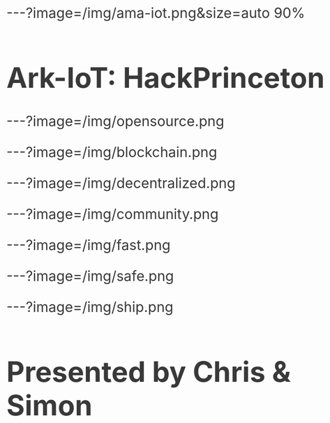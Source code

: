 ---?image=/img/ama-iot.png&size=auto 90%

<html>
<head>
<style>
body {position: absolute; top: 5px; font-size: 32px; color: #393939;}
</style>
</head>
<body>
<h1>Ark-IoT: HackPrinceton</h1>
</body>
</html>

---?image=/img/opensource.png

---?image=/img/blockchain.png

---?image=/img/decentralized.png

---?image=/img/community.png

---?image=/img/fast.png

---?image=/img/safe.png

---?image=/img/ship.png

# Presented by Chris & Simon
